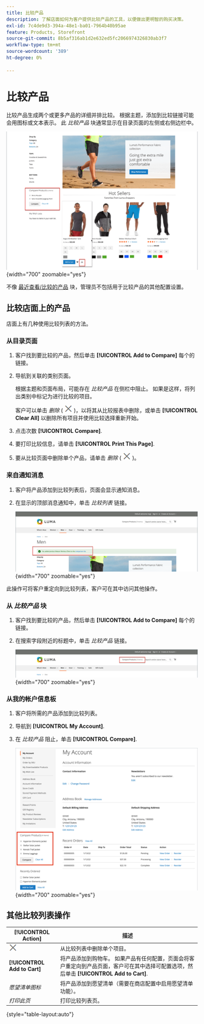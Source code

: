 ```yaml
---
title: 比较产品
description: 了解店面如何为客户提供比较产品的工具，以便做出更明智的购买决策。
exl-id: 7c4de9d3-394a-48e1-ba01-7964b40b95ae
feature: Products, Storefront
source-git-commit: 8b5af316ab1d2e632ed5fc2066974326830ab3f7
workflow-type: tm+mt
source-wordcount: '389'
ht-degree: 0%

---
```


# 比较产品

比较产品生成两个或更多产品的详细并排比较。 根据主题，添加到比较链接可能会用图标或文本表示。 此 _比较产品_ 块通常显示在目录页面的左侧或右侧边栏中。

![示例店面 — 比较列表](./assets/storefront-comparison-list.png){width="700" zoomable="yes"}

不像 [最近查看/比较的产品](products-viewed-compared.md) 块，管理员不包括用于比较产品的其他配置设置。

## 比较店面上的产品

店面上有几种使用比较列表的方法。

### 从目录页面

1. 客户找到要比较的产品，然后单击 **[!UICONTROL Add to Compare]** 每个的链接。

1. 导航到关联的类别页面。

   根据主题和页面布局，可能存在 _比较产品_ 在侧栏中阻止。 如果是这样，将列出类别中标记为进行比较的项目。

   客户可以单击 _删除_ ( ![“删除”图标](../assets/icon-delete-x.png) )，以将其从比较报表中删除，或单击 **[!UICONTROL Clear All]** 以删除所有项目并使用比较选择重新开始。

1. 点击次数 **[!UICONTROL Compare]**.

1. 要打印比较信息，请单击 **[!UICONTROL Print This Page]**.

1. 要从比较页面中删除单个产品，请单击 _删除_ ( ![“删除”图标](../assets/icon-delete-x.png) )。

### 来自通知消息

1. 客户将产品添加到比较列表后，页面会显示通知消息。

1. 在显示的顶部消息通知中，单击 _比较列表_ 链接。

   ![比较产品通知](./assets/notification-comparison-list.png){width="700" zoomable="yes"}

此操作可将客户重定向到比较列表，客户可在其中访问其他操作。

### 从 _比较产品_ 块

1. 客户找到要比较的产品，然后单击 **[!UICONTROL Add to Compare]** 每个的链接。

1. 在搜索字段附近的标题中，单击 _比较产品_ 链接。

   ![比较产品标题](./assets/compare-products-header.png){width="700" zoomable="yes"}

### 从我的帐户信息板

1. 客户将所需的产品添加到比较列表。

1. 导航到 **[!UICONTROL My Account]**.

1. 在 _比较产品_ 阻止，单击 **[!UICONTROL Compare]**.

   ![比较客户帐户仪表板中的产品块](./assets/my-account-compare-block.png){width="700" zoomable="yes"}

## 其他比较列表操作

| [!UICONTROL Action] | 描述 |
|------|-----------|
| ![“删除”图标](../assets/icon-delete-x.png) | 从比较列表中删除单个项目。 |
| **[!UICONTROL Add to Cart]** | 将产品添加到购物车。 如果产品有任何配置，页面会将客户重定向到产品页面，客户可在其中选择可配置选项，然后单击 **[!UICONTROL Add to Cart]**. |
| _愿望清单图标_ | 将产品添加到愿望清单（需要在商店配置中启用愿望清单功能）。 |
| _打印此页_ | 打印比较列表页。 |

{style="table-layout:auto"}
